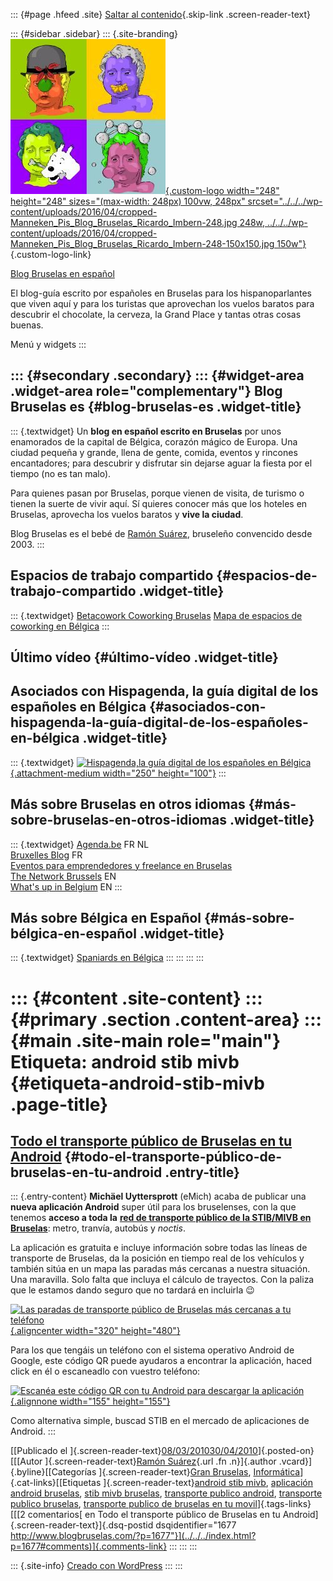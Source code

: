 ::: {#page .hfeed .site}
[Saltar al contenido](index.html#content){.skip-link
.screen-reader-text}

::: {#sidebar .sidebar}
::: {.site-branding}
[![](../../../wp-content/uploads/2016/04/cropped-Manneken_Pis_Blog_Bruselas_Ricardo_Imbern-248.jpg){.custom-logo
width="248" height="248" sizes="(max-width: 248px) 100vw, 248px"
srcset="../../../wp-content/uploads/2016/04/cropped-Manneken_Pis_Blog_Bruselas_Ricardo_Imbern-248.jpg 248w, ../../../wp-content/uploads/2016/04/cropped-Manneken_Pis_Blog_Bruselas_Ricardo_Imbern-248-150x150.jpg 150w"}](../../../index.html){.custom-logo-link}

[Blog Bruselas en español](../../../index.html)

El blog-guía escrito por españoles en Bruselas para los hispanoparlantes
que viven aquí y para los turistas que aprovechan los vuelos baratos
para descubrir el chocolate, la cerveza, la Grand Place y tantas otras
cosas buenas.

Menú y widgets
:::

::: {#secondary .secondary}
::: {#widget-area .widget-area role="complementary"}
Blog Bruselas es {#blog-bruselas-es .widget-title}
----------------

::: {.textwidget}
Un **blog en español escrito en Bruselas** por unos enamorados de la
capital de Bélgica, corazón mágico de Europa. Una ciudad pequeña y
grande, llena de gente, comida, eventos y rincones encantadores; para
descubrir y disfrutar sin dejarse aguar la fiesta por el tiempo (no es
tan malo).

Para quienes pasan por Bruselas, porque vienen de visita, de turismo o
tienen la suerte de vivir aquí. Sí quieres conocer más que los hoteles
en Bruselas, aprovecha los vuelos baratos y **vive la ciudad**.

Blog Bruselas es el bebé de [Ramón Suárez](http://www.ramonsuarez.com),
bruseleño convencido desde 2003.
:::

Espacios de trabajo compartido {#espacios-de-trabajo-compartido .widget-title}
------------------------------

::: {.textwidget}
[Betacowork Coworking Bruselas](http://www.betacowork.com) [Mapa de
espacios de coworking en Bélgica](http://coworkingbelgium.com)
:::

Último vídeo {#último-vídeo .widget-title}
------------

Asociados con Hispagenda, la guía digital de los españoles en Bélgica {#asociados-con-hispagenda-la-guía-digital-de-los-españoles-en-bélgica .widget-title}
---------------------------------------------------------------------

::: {.textwidget}
[![Hispagenda,la guía digital de los españoles en
Bélgica](../../../wp-content/uploads/2010/04/Hispagenda-250px.gif "Hispagenda, la guía digital de los españoles en Bélgica"){.attachment-medium
width="250" height="100"}](http://www.hispagenda.com)
:::

Más sobre Bruselas en otros idiomas {#más-sobre-bruselas-en-otros-idiomas .widget-title}
-----------------------------------

::: {.textwidget}
[Agenda.be](http://www.agenda.be) FR NL\
[Bruxelles Blog](http://www.bxlblog.be/) FR\
[Eventos para emprendedores y freelance en
Bruselas](http://www.betacowork.com/events/)\
[The Network
Brussels](http://groups.yahoo.com/group/TheNetworkBrussels/) EN\
[What\'s up in Belgium](http://www.whatsupin.be/) EN
:::

Más sobre Bélgica en Español {#más-sobre-bélgica-en-español .widget-title}
----------------------------

::: {.textwidget}
[Spaniards en Bélgica](http://www.spaniards.es/paises/belgica)
:::
:::
:::
:::

::: {#content .site-content}
::: {#primary .section .content-area}
::: {#main .site-main role="main"}
Etiqueta: android stib mivb {#etiqueta-android-stib-mivb .page-title}
===========================

[Todo el transporte público de Bruselas en tu Android](../../../index.html?p=1677) {#todo-el-transporte-público-de-bruselas-en-tu-android .entry-title}
----------------------------------------------------------------------------------

::: {.entry-content}
**Michäel Uyttersprott** (eMich) acaba de publicar una **nueva
aplicación Android** super útil para los bruselenses, con la que tenemos
**acceso a toda la** [**red de transporte público de la STIB/MIVB en
Bruselas**](http://labs.emich.be/2010/02/22/announcing-the-stib-android-application/ "Aplicación Android transporte público Bruselas STIB"):
metro, tranvía, autobús y *noctis*.

La aplicación es gratuita e incluye información sobre todas las líneas
de transporte de Bruselas, da la posición en tiempo real de los
vehículos y también sitúa en un mapa las paradas más cercanas a nuestra
situación. Una maravilla. Solo falta que incluya el cálculo de
trayectos. Con la paliza que le estamos dando seguro que no tardará en
incluirla 😉

[![Las paradas de transporte público de Bruselas más cercanas a tu
teléfono](http://labs.emich.be/wp-content/uploads/2010/02/device5.png "Las paradas de transporte público de Bruselas más cercanas a tu teléfono"){.aligncenter
width="320"
height="480"}](http://labs.emich.be/2010/02/22/announcing-the-stib-android-application/)

Para los que tengáis un teléfono con el sistema operativo Android de
Google, este código QR puede ayudaros a encontrar la aplicación, haced
click en él o escaneadlo con vuestro teléfono:

[![Escanéa este código QR con tu Android para descargar la aplicación
](http://labs.emich.be/wp-content/uploads/2010/02/qrcode_s.png "Escanéa este código QR con tu Android para descargar la aplicación "){.alignnone
width="155" height="155"}](market://search?q=pname:be.stib)

Como alternativa simple, buscad STIB en el mercado de aplicaciones de
Android.
:::

[[Publicado el
]{.screen-reader-text}[08/03/201030/04/2010](../../../index.html?p=1677)]{.posted-on}[[[Autor
]{.screen-reader-text}[Ramón
Suárez](../../2010/04/30/index.html?author=2){.url .fn .n}]{.author
.vcard}]{.byline}[[Categorías ]{.screen-reader-text}[Gran
Bruselas](../../category/gran-bruselas/index.html),
[Informática](../../category/informatica/index.html)]{.cat-links}[[Etiquetas
]{.screen-reader-text}[android stib mivb](index.html), [aplicación
android bruselas](../aplicacion-android-bruselas/index.html), [stib mivb
bruselas](../stib-mivb-bruselas/index.html), [transporte publico
android](../transporte-publico-android/index.html), [transporte publico
bruselas](../transporte-publico-bruselas/index.html), [transporte
publico de bruselas en tu
movil](../transporte-publico-de-bruselas-en-tu-movil/index.html)]{.tags-links}[[[2
comentarios[ en Todo el transporte público de Bruselas en tu
Android]{.screen-reader-text}]{.dsq-postid
dsqidentifier="1677 http://www.blogbruselas.com/?p=1677"}](../../../index.html?p=1677#comments)]{.comments-link}
:::
:::
:::

::: {.site-info}
[Creado con WordPress](https://es.wordpress.org/)
:::
:::
